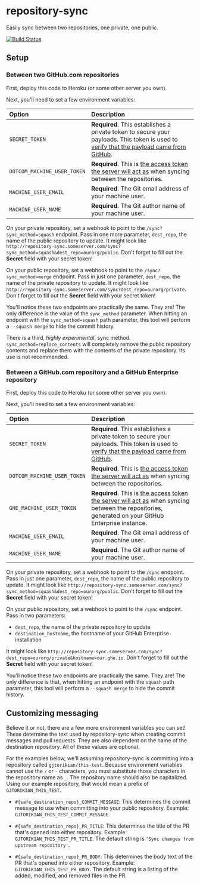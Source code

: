 repository-sync
===============

Easily sync between two repositories, one private, one public.

[![Build Status](https://travis-ci.org/gjtorikian/repository-sync.svg?branch=master)](https://travis-ci.org/gjtorikian/repository-sync)

## Setup

### Between two GitHub.com repositories

First, deploy this code to Heroku (or some other server you own).

Next, you'll need to set a few environment variables:

| Option | Description
| :----- | :----------
| `SECRET_TOKEN` | **Required**. This establishes a private token to secure your payloads. This token is used to [verify that the payload came from GitHub](https://developer.github.com/webhooks/securing/).
| `DOTCOM_MACHINE_USER_TOKEN` | **Required**.  This is [the access token the server will act as](https://help.github.com/articles/creating-an-access-token-for-command-line-use) when syncing between the repositories.
| `MACHINE_USER_EMAIL` | **Required**. The Git email address of your machine user.
| `MACHINE_USER_NAME` | **Required**. The Git author name of your machine user.

On your private repository, set a webhook to point to the `/sync?sync_method=squash` endpoint.
Pass in one more parameter, `dest_repo`, the name of the public repository to update. It might look like `http://repository-sync.someserver.com/sync?sync_method=squash&dest_repo=ourorg/public`. Don't forget to fill out the **Secret** field with your secret token!

On your public repository, set a webhook to point to the `/sync?sync_method=merge` endpoint.
Pass in just one parameter, `dest_repo`, the name of the private repository to update. It might look like `http://repository-sync.someserver.com/sync?dest_repo=ourorg/private`. Don't forget to fill out the **Secret** field with your secret token!

You'll notice these two endpoints are practically the same. They are! The only difference is the value of the `sync_method` parameter. When hitting an endpoint with the `sync_method=squash` path parameter, this tool will perform a `--squash merge` to hide the commit history.

There is a third, *highly experimental*, sync method. `sync_method=replace_contents` will completely remove the public repository contents and replace them with the contents of the private repository. Its use is not recommended.

### Between a GitHub.com repository and a GitHub Enterprise repository

First, deploy this code to Heroku (or some other server you own).

Next, you'll need to set a few environment variables:

| Option | Description
| :----- | :----------
| `SECRET_TOKEN` | **Required**. This establishes a private token to secure your payloads. This token is used to [verify that the payload came from GitHub](https://developer.github.com/webhooks/securing/).
| `DOTCOM_MACHINE_USER_TOKEN` | **Required**.  This is [the access token the server will act as](https://help.github.com/articles/creating-an-access-token-for-command-line-use) when syncing between the repositories.
| `GHE_MACHINE_USER_TOKEN` | **Required**.  This is [the access token the server will act as](https://help.github.com/articles/creating-an-access-token-for-command-line-use) when syncing between the repositories, generated on your GitHub Enterprise instance.
| `MACHINE_USER_EMAIL` | **Required**. The Git email address of your machine user.
| `MACHINE_USER_NAME` | **Required**. The Git author name of your machine user.

On your private repository, set a webhook to point to the `/sync` endpoint.
Pass in just one parameter, `dest_repo`, the name of the public repository to update. It might look like `http://repository-sync.someserver.com/sync?sync_method=squash&dest_repo=ourorg/public`. Don't forget to fill out the **Secret** field with your secret token!

On your public repository, set a webhook to point to the `/sync` endpoint.
Pass in two parameters:

* `dest_repo`, the name of the private repository to update
* `destination_hostname`, the hostname of your GitHub Enterprise installation

It might look like `http://repository-sync.someserver.com/sync?dest_repo=ourorg/private&hostname=our.ghe.io`. Don't forget to fill out the **Secret** field with your secret token!

You'll notice these two endpoints are practically the same. They are! The only difference is
that, when hitting an endpoint with the `squash` path parameter, this tool will perform a `--squash merge` to hide the commit history.

## Customizing messaging

Believe it or not, there are a few more environment variables you can set! These determine the text used by repository-sync when creating commit messages and pull requests. They are also dependent on the name of the destination repository. All of these values are optional.

For the examples below, we'll assuming repository-sync is committing into a repository called `gjtorikian/this-test`. Because environment variables cannot use the `/` or `-` characters, you must substitute those characters in the repository name as `_`. The repository name should also be capitalized. Using our example repository, that would mean a prefix of `GJTORIKIAN_THIS_TEST`.

* `#{safe_destination_repo}_COMMIT_MESSAGE`: This determines the commit message to use when committing into your public repository. Example: `GJTORIKIAN_THIS_TEST_COMMIT_MESSAGE`.

* `#{safe_destination_repo}_PR_TITLE`: This determines the title of the PR that's opened into either repository. Example: `GJTORIKIAN_THIS_TEST_PR_TITLE`. The default string is `'Sync changes from upstream repository'`.

* `#{safe_destination_repo}_PR_BODY`: This determines the body text of the PR that's opened into either repository. Example: `GJTORIKIAN_THIS_TEST_PR_BODY`. The default string is a listing of the added, modified, and removed files in the PR.
